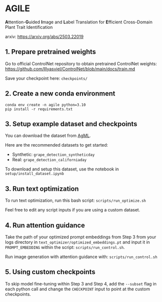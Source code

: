 # AGILE
**A**ttention-**G**uided **I**mage and **L**abel Translation for **E**fficient Cross-Domain Plant Trait Identification

arxiv: https://arxiv.org/abs/2503.22019

## 1. Prepare pretrained weights

Go to official ControlNet repository to obtain pretrained ControlNet weights: https://github.com/lllyasviel/ControlNet/blob/main/docs/train.md

Save your checkpoint here: `checkpoints/`

## 2. Create a new conda environment

```
conda env create -n agile python=3.10
pip install -r requirements.txt
```

## 3. Setup example dataset and checkpoints

You can download the dataset from [AgML](https://github.com/Project-AgML/AgML).

Here are the recommended datasets to get started:
- Synthetic: `grape_detection_syntheticday`
- Real: `grape_detection_californiaday`

To download and setup this dataset, use the notebook in `setup/install_dataset.ipynb`

## 3. Run text optimization

To run text optimization, run this bash script: `scripts/run_optimize.sh`

Feel free to edit any script inputs if you are using a custom dataset.

## 4. Run attention guidance

Take the path of your optimized prompt embeddings from Step 3 from your logs directory in `text_optimizer/optimized_embeddings.pt` and input it in `PROMPT_EMBEDDING` within the script: `scripts/run_control.sh`.

Run image generation with attention guidance with: `scripts/run_control.sh`

## 5. Using custom checkpoints

To skip model fine-tuning within Step 3 and Step 4, add the `--subset` flag in each python call and change the `CHECKPOINT` input to point at the custom checkpoints.